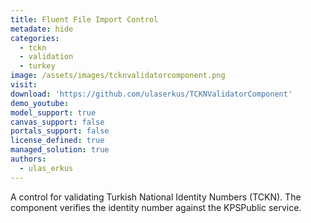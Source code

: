 ```yaml
---
title: Fluent File Import Control
metadate: hide
categories:
  - tckn
  - validation
  - turkey
image: /assets/images/tcknvalidatorcomponent.png
visit: 
download: 'https://github.com/ulaserkus/TCKNValidatorComponent'
demo_youtube: 
model_support: true
canvas_support: false
portals_support: false
license_defined: true
managed_solution: true
authors:
  - ulas_erkus
---
```

A control for validating Turkish National Identity Numbers (TCKN). The component verifies the identity number against the KPSPublic service.
